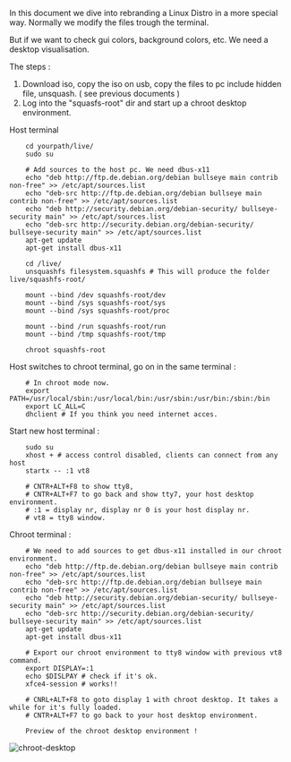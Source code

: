 In this document we dive into rebranding a Linux Distro in a more special way.
Normally we modify the files trough the terminal. 

But if we want to check gui colors, background colors, etc. We need a desktop visualisation.

The steps :

1. Download iso, copy the iso on usb, copy the files to pc include hidden file, unsquash. ( see previous documents )
2. Log into the "squasfs-root" dir and start up a chroot desktop environment.





Host terminal

        cd yourpath/live/
        sudo su
        
        # Add sources to the host pc. We need dbus-x11
        echo "deb http://ftp.de.debian.org/debian bullseye main contrib non-free" >> /etc/apt/sources.list
        echo "deb-src http://ftp.de.debian.org/debian bullseye main contrib non-free" >> /etc/apt/sources.list
        echo "deb http://security.debian.org/debian-security/ bullseye-security main" >> /etc/apt/sources.list
        echo "deb-src http://security.debian.org/debian-security/ bullseye-security main" >> /etc/apt/sources.list
        apt-get update
        apt-get install dbus-x11
        
        cd /live/
        unsquashfs filesystem.squashfs # This will produce the folder live/squashfs-root/ 

        mount --bind /dev squashfs-root/dev
        mount --bind /sys squashfs-root/sys
        mount --bind /sys squashfs-root/proc
        
        mount --bind /run squashfs-root/run
        mount --bind /tmp squashfs-root/tmp
        
        chroot squashfs-root

Host switches to chroot terminal, go on in the same terminal :

        # In chroot mode now.
        export PATH=/usr/local/sbin:/usr/local/bin:/usr/sbin:/usr/bin:/sbin:/bin
        export LC_ALL=C
        dhclient # If you think you need internet acces.

Start new host terminal :
 
        sudo su
        xhost + # access control disabled, clients can connect from any host
        startx -- :1 vt8 
        
        # CNTR+ALT+F8 to show tty8, 
        # CNTR+ALT+F7 to go back and show tty7, your host desktop environment.
        # :1 = display nr, display nr 0 is your host display nr.
        # vt8 = tty8 window.

Chroot terminal :

        # We need to add sources to get dbus-x11 installed in our chroot environment.
        echo "deb http://ftp.de.debian.org/debian bullseye main contrib non-free" >> /etc/apt/sources.list
        echo "deb-src http://ftp.de.debian.org/debian bullseye main contrib non-free" >> /etc/apt/sources.list
        echo "deb http://security.debian.org/debian-security/ bullseye-security main" >> /etc/apt/sources.list
        echo "deb-src http://security.debian.org/debian-security/ bullseye-security main" >> /etc/apt/sources.list
        apt-get update
        apt-get install dbus-x11

        # Export our chroot environment to tty8 window with previous vt8 command.
        export DISPLAY=:1
        echo $DISLPAY # check if it's ok.
        xfce4-session # works!! 
        
        # CNRL+ALT+F8 to goto display 1 with chroot desktop. It takes a while for it's fully loaded.
        # CNTR+ALT+F7 to go back to your host desktop environment.
        
        Preview of the chroot desktop environment !
   ![chroot-desktop](https://user-images.githubusercontent.com/44880102/113069570-9ff5c600-918e-11eb-991e-f2ee806bdab7.png)


        
        
       
        
        
        
        
 
 
        

        





